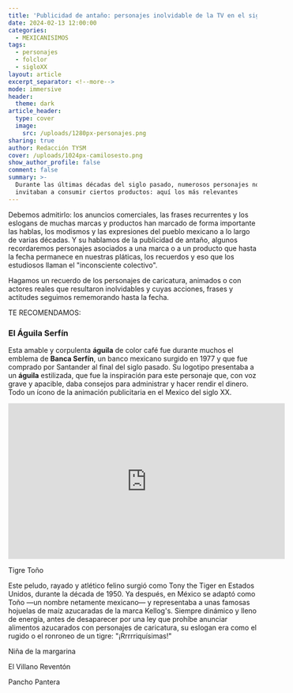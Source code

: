 ```yaml
---
title: 'Publicidad de antaño: personajes inolvidable de la TV en el siglo XX'
date: 2024-02-13 12:00:00
categories:
  - MEXICANISIMOS
tags:
  - personajes
  - folclor
  - sigloXX
layout: article
excerpt_separator: <!--more-->
mode: immersive
header:
  theme: dark
article_header:
  type: cover
  image:
    src: /uploads/1280px-personajes.png
sharing: true
author: Redacción TYSM
cover: /uploads/1024px-camilosesto.png
show_author_profile: false
comment: false
summary: >-
  Durante las últimas décadas del siglo pasado, numerosos personajes nos
  invitaban a consumir ciertos productos: aquí los más relevantes
---
```

Debemos admitirlo: los anuncios comerciales, las frases recurrentes y los eslogans de muchas marcas y productos han marcado de forma importante las hablas, los modismos y las expresiones del pueblo mexicano a lo largo de varias décadas. Y su hablamos de la publicidad de antaño, algunos recordaremos personajes asociados a una marca o a un producto que hasta la fecha permanece en nuestras pláticas, los recuerdos y eso que los estudiosos llaman el "inconsciente colectivo".

Hagamos un recuerdo de los personajes de caricatura, animados o con actores reales que resultaron inolvidables y cuyas acciones, frases y actitudes seguimos rememorando hasta la fecha.

TE RECOMENDAMOS:

### El Águila Serfín

Esta amable y corpulenta **águila** de color café fue durante muchos el emblema de **Banca Serfín**, un banco mexicano surgido en 1977 y que fue comprado por Santander al final del siglo pasado. Su logotipo presentaba a un **águila** estilizada, que fue la inspiración para este personaje que, con voz grave y apacible, daba consejos para administrar y hacer rendir el dinero. Todo un ícono de la animación publicitaria en el Mexico del siglo XX.

<iframe width="560" height="315" src="https://www.youtube.com/embed/6H9_ek-Cmkw?si=pn3mu6AadNUd9QMU" title="YouTube video player" frameborder="0" allow="accelerometer; autoplay; clipboard-write; encrypted-media; gyroscope; picture-in-picture; web-share" allowfullscreen=""></iframe>

Tigre Toño

Este peludo, rayado y atlético felino surgió como Tony the Tiger en Estados Unidos, durante la década de 1950. Ya después, en México se adaptó como Toño —un nombre netamente mexicano— y representaba a unas famosas hojuelas de maíz azucaradas de la marca Kellog's. Siempre dinámico y lleno de energía, antes de desaparecer por una ley que prohíbe anunciar alimentos azucarados con personajes de caricatura, su eslogan era como el rugido o el ronroneo de un tigre: "¡Rrrrriquísimas!"

Niña de la margarina

El Villano Reventón

Pancho Pantera